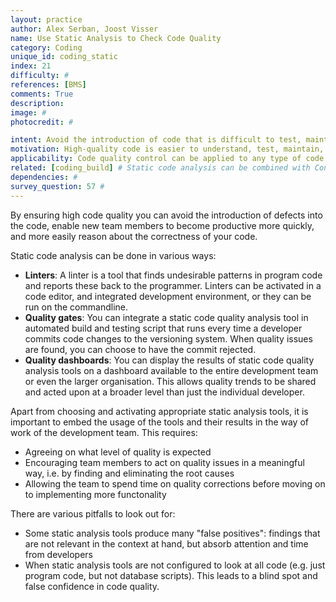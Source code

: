 ```yaml
---
layout: practice
author: Alex Serban, Joost Visser
name: Use Static Analysis to Check Code Quality
category: Coding
unique_id: coding_static
index: 21
difficulty: #
references: [BMS]
comments: True
description:
image: #
photocredit: #

intent: Avoid the introduction of code that is difficult to test, maintain, or extend. #
motivation: High-quality code is easier to understand, test, maintain, reuse, and extend. The most effective way of ensuring high code quality is to make use of static analysis tools. #
applicability: Code quality control can be applied to any type of code. #
related: [coding_build] # Static code analysis can be combined with Continuous Integration / Run Build at Each Commit #
dependencies: #
survey_question: 57 #
---
```


By ensuring high code quality you can avoid the introduction of defects into the code, enable new team members to become productive more quickly, and more easily reason about the correctness of your code.

Static code analysis can be done in various ways:
- **Linters**: A linter is a tool that finds undesirable patterns in program code and reports these back to the programmer. Linters can be activated in a code editor, and integrated development environment, or they can be run on the commandline.
- **Quality gates**: You can integrate a static code quality analysis tool in automated build and testing script that runs every time a developer commits code changes to the versioning system. When quality issues are found, you can choose to have the commit rejected.
- **Quality dashboards**: You can display the results of static code quality analysis tools on a dashboard available to the entire development team or even the larger organisation. This allows quality trends to be shared and acted upon at a broader level than just the individual developer.

Apart from choosing and activating appropriate static analysis tools, it is important to embed the usage of the tools and their results in the way of work of the development team. This requires:
- Agreeing on what level of quality is expected
- Encouraging team members to act on quality issues in a meaningful way, i.e. by finding and eliminating the root causes
- Allowing the team to spend time on quality corrections before moving on to implementing more functonality

There are various pitfalls to look out for:
- Some static analysis tools produce many "false positives": findings that are not relevant in the context at hand, but absorb attention and time from developers
- When static analysis tools are not configured to look at all code (e.g. just program code, but not database scripts). This leads to a blind spot and false confidence in code quality.
